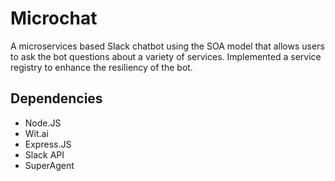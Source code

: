 # Microchat

A microservices based Slack chatbot using the SOA model that allows users to ask the bot questions about a variety of services. Implemented a service registry to enhance the resiliency of the bot.

## Dependencies

* Node.JS
* Wit.ai
* Express.JS
* Slack API
* SuperAgent
